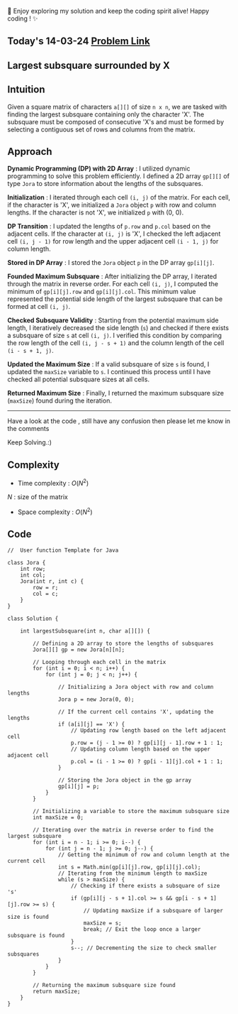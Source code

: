🚀 Enjoy exploring my solution and keep the coding spirit alive! Happy coding ! ✨

## Today's 14-03-24 [Problem Link](https://www.geeksforgeeks.org/problems/largest-subsquare-surrounded-by-x0558/1)
## Largest subsquare surrounded by X

## Intuition
Given a square matrix of characters `a[][]` of size `n x n`, we are tasked with finding the largest subsquare containing only the character 'X'. The subsquare must be composed of consecutive 'X's and must be formed by selecting a contiguous set of rows and columns from the matrix.

## Approach

**Dynamic Programming (DP) with 2D Array** : I utilized dynamic programming to solve this problem efficiently. I defined a 2D array `gp[][]` of type `Jora` to store information about the lengths of the subsquares.

**Initialization** : I iterated through each cell `(i, j)` of the matrix. For each cell, if the character is 'X', we initialized a `Jora` object `p` with row and column lengths. If the character is not 'X', we initialized `p` with (0, 0).

**DP Transition** : I updated the lengths of `p.row` and `p.col` based on the adjacent cells. If the character at `(i, j)` is 'X', I checked the left adjacent cell `(i, j - 1)` for row length and the upper adjacent cell `(i - 1, j)` for column length.

**Stored in DP Array** : I stored the `Jora` object `p` in the DP array `gp[i][j]`.

**Founded Maximum Subsquare** : After initializing the DP array, I iterated through the matrix in reverse order. For each cell `(i, j)`, I computed the minimum of `gp[i][j].row` and `gp[i][j].col`. This minimum value represented the potential side length of the largest subsquare that can be formed at cell `(i, j)`.

**Checked Subsquare Validity** : Starting from the potential maximum side length, I iteratively decreased the side length (`s`) and checked if there exists a subsquare of size `s` at cell `(i, j)`. I verified this condition by comparing the row length of the cell `(i, j - s + 1)` and the column length of the cell `(i - s + 1, j)`.

**Updated the Maximum Size** : If a valid subsquare of size `s` is found, I updated the `maxSize` variable to `s`. I continued this process until I have checked all potential subsquare sizes at all cells.

**Returned Maximum Size** : Finally, I returned the maximum subsquare size (`maxSize`) found during the iteration.

---
Have a look at the code , still have any confusion then please let me know in the comments

Keep Solving.:)

## Complexity
- Time complexity : $O( N^2 )$
<!-- Add your time complexity here, e.g. $$O())$$ -->
$N$ : size of the matrix

- Space complexity : $O( N^2 )$
<!-- Add your space complexity here, e.g. $$O(n)$$ -->

## Code

```
//  User function Template for Java

class Jora {
    int row;
    int col;
    Jora(int r, int c) {
        row = r;
        col = c;
    }
}

class Solution {
    
    int largestSubsquare(int n, char a[][]) {
        
        // Defining a 2D array to store the lengths of subsquares
        Jora[][] gp = new Jora[n][n];

        // Looping through each cell in the matrix
        for (int i = 0; i < n; i++) {
            for (int j = 0; j < n; j++) {
                
                // Initializing a Jora object with row and column lengths
                Jora p = new Jora(0, 0);
                
                // If the current cell contains 'X', updating the lengths
                if (a[i][j] == 'X') {
                    // Updating row length based on the left adjacent cell
                    p.row = (j - 1 >= 0) ? gp[i][j - 1].row + 1 : 1;
                    // Updating column length based on the upper adjacent cell
                    p.col = (i - 1 >= 0) ? gp[i - 1][j].col + 1 : 1;
                }
                
                // Storing the Jora object in the gp array
                gp[i][j] = p;
            }
        }

        // Initializing a variable to store the maximum subsquare size
        int maxSize = 0;

        // Iterating over the matrix in reverse order to find the largest subsquare
        for (int i = n - 1; i >= 0; i--) {
            for (int j = n - 1; j >= 0; j--) {
                // Getting the minimum of row and column length at the current cell
                int s = Math.min(gp[i][j].row, gp[i][j].col);
                // Iterating from the minimum length to maxSize
                while (s > maxSize) {
                    // Checking if there exists a subsquare of size 's'
                    if (gp[i][j - s + 1].col >= s && gp[i - s + 1][j].row >= s) {
                        // Updating maxSize if a subsquare of larger size is found
                        maxSize = s;
                        break; // Exit the loop once a larger subsquare is found
                    }
                    s--; // Decrementing the size to check smaller subsquares
                }
            }
        }

        // Returning the maximum subsquare size found
        return maxSize;
    }
}
```
